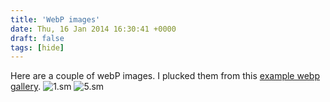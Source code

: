```yaml
---
title: 'WebP images'
date: Thu, 16 Jan 2014 16:30:41 +0000
draft: false
tags: [hide]
---
```


Here are a couple of webP images. I plucked them from this [example webp gallery](https://developers.google.com/speed/webp/gallery1). ![1.sm](http://big-andy.co.uk/content/uploads/1.sm_.webp) ![5.sm](http://big-andy.co.uk/content/uploads/5.sm_.webp)